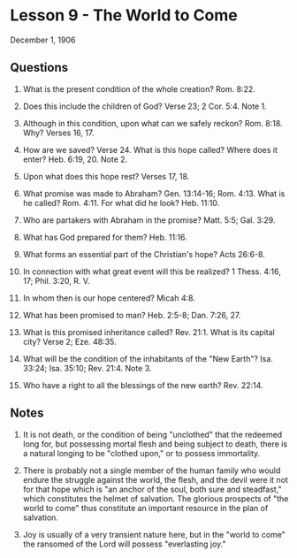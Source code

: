 # Lesson 9 - The World to Come

December 1, 1906

## Questions

1. What is the present condition of the whole creation? Rom. 8:22.

2. Does this include the children of God? Verse 23; 2 Cor. 5:4. Note 1.

3. Although in this condition, upon what can we safely reckon? Rom. 8:18. Why? Verses 16, 17.

4. How are we saved? Verse 24. What is this hope called? Where does it enter? Heb. 6:19, 20. Note 2.

5. Upon what does this hope rest? Verses 17, 18.

6. What promise was made to Abraham? Gen. 13:14-16; Rom. 4:13. What is he called? Rom. 4:11. For what did he look? Heb. 11:10.

7. Who are partakers with Abraham in the promise? Matt. 5:5; Gal. 3:29.

8. What has God prepared for them? Heb. 11:16.

9. What forms an essential part of the Christian's hope? Acts 26:6-8.

10. In connection with what great event will this be realized? 1 Thess. 4:16, 17; Phil. 3:20, R. V.

11. In whom then is our hope centered? Micah 4:8.

12. What has been promised to man? Heb. 2:5-8; Dan. 7:26, 27.

13. What is this promised inheritance called? Rev. 21:1. What is its capital city? Verse 2; Eze. 48:35.

14. What will be the condition of the inhabitants of the "New Earth"? Isa. 33:24; Isa. 35:10; Rev. 21:4. Note 3.

15. Who have a right to all the blessings of the new earth? Rev. 22:14.

## Notes

1. It is not death, or the condition of being "unclothed" that the redeemed long for, but possessing mortal flesh and being subject to death, there is a natural longing to be "clothed upon," or to possess immortality.

2. There is probably not a single member of the human family who would endure the struggle against the world, the flesh, and the devil were it not for that hope which is "an anchor of the soul, both sure and steadfast," which constitutes the helmet of salvation. The glorious prospects of "the world to come" thus constitute an important resource in the plan of salvation.

3. Joy is usually of a very transient nature here, but in the "world to come" the ransomed of the Lord will possess "everlasting joy."